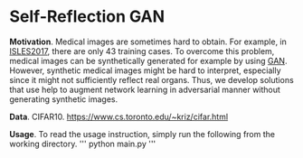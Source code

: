 # Self-Reflection GAN

**Motivation**. Medical images are sometimes hard to obtain. For example, in 
<a href="http://isles-challenge.org/ISLES2017/">ISLES2017</a>, there are only 43 training cases. 
To overcome this problem, medical images can be synthetically generated for example by using 
<a href="https://arxiv.org/abs/1406.2661">GAN</a>. However, synthetic medical images might be hard
to interpret, especially since it might not sufficiently reflect real organs. Thus, we develop
solutions that use help to augment network learning in adversarial manner without generating synthetic images.

**Data**. CIFAR10. https://www.cs.toronto.edu/~kriz/cifar.html

**Usage**. To read the usage instruction, simply run the following from the working directory.
'''
python main.py
'''

